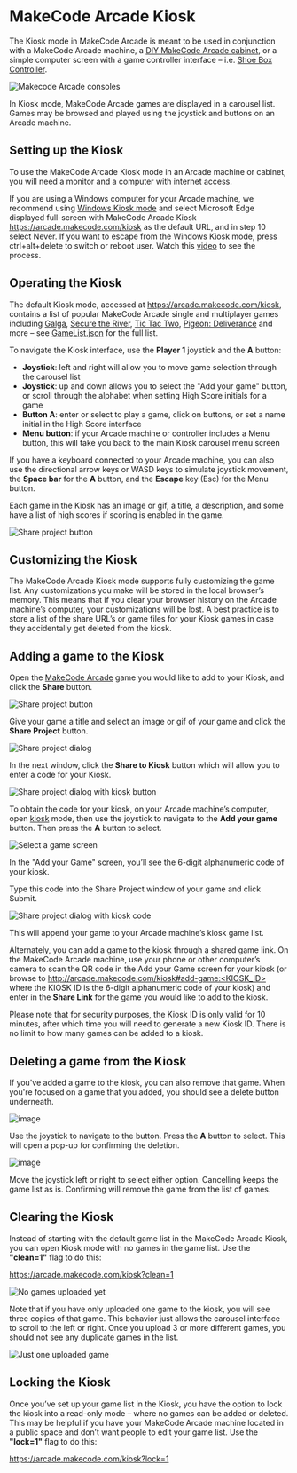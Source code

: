 # MakeCode Arcade Kiosk

The Kiosk mode in MakeCode Arcade is meant to be used in conjunction with a MakeCode Arcade machine, a [DIY MakeCode Arcade cabinet]( https://arcade.makecode.com/hardware/raspberry-pi/wooden-cabinet), or a simple computer screen with a game controller interface – i.e. [Shoe Box Controller](https://arcade.makecode.com/hardware/shoebox-controller).

![Makecode Arcade consoles](/static/hardware/kiosk/makecode-arcade-machines.jpg)

In Kiosk mode, MakeCode Arcade games are displayed in a carousel list. Games may be browsed and played using the joystick and buttons on an Arcade machine.

## Setting up the Kiosk

To use the MakeCode Arcade Kiosk mode in an Arcade machine or cabinet, you will need a monitor and a computer with internet access.

If you are using a Windows computer for your Arcade machine, we recommend using [Windows Kiosk mode](https://learn.microsoft.com/en-us/deployedge/microsoft-edge-configure-kiosk-mode#configure-using-windows-settings) and select Microsoft Edge displayed full-screen with MakeCode Arcade Kiosk https://arcade.makecode.com/kiosk as the default URL, and in step 10 select Never. If you want to escape from the Windows Kiosk mode, press ctrl+alt+delete to switch or reboot user. Watch this [video](https://youtu.be/Z8alME1nRmQ) to see the process.

## Operating the Kiosk

The default Kiosk mode, accessed at https://arcade.makecode.com/kiosk, contains a list of popular MakeCode Arcade single and multiplayer games including [Galga](https://arcade.makecode.com/_Y8VUmcHYsdsy), [Secure the River](https://arcade.makecode.com/32777-59846-95775-11055), [Tic Tac Two](https://arcade.makecode.com/13412-17300-80986-88577), [Pigeon: Deliverance](https://arcade.makecode.com/24832-19682-40817-54648) and more – see [GameList.json](https://github.com/microsoft/pxt-arcade/blob/master/kiosk/public/GameList.json) for the full list.

To navigate the Kiosk interface, use the **Player 1** joystick and the **A** button:

* **Joystick**: left and right will allow you to move game selection through the carousel list
* **Joystick**: up and down allows you to select the "Add your game" button, or scroll through the alphabet when setting High Score initials for a game
* **Button A**: enter or select to play a game, click on buttons, or set a name initial in the High Score interface
* **Menu button**: if your Arcade machine or controller includes a Menu button, this will take you back to the main Kiosk carousel menu screen

If you have a keyboard connected to your Arcade machine, you can also use the directional arrow keys or WASD keys to simulate joystick movement, 
the **Space bar** for the **A** button, and the **Escape** key (Esc) for the Menu button.

Each game in the Kiosk has an image or gif, a title, a description, and some have a list of high scores if scoring is enabled in the game.

![Share project button](/static/hardware/kiosk/hot-air-balloon.png)

## Customizing the Kiosk

The MakeCode Arcade Kiosk mode supports fully customizing the game list. Any customizations you make will be stored in the local browser’s memory. This means that if you clear your browser history on the Arcade machine’s computer, your customizations will be lost. A best practice is to store a list of the share URL’s or game files for your Kiosk games in case they accidentally get deleted from the kiosk.

## Adding a game to the Kiosk

Open the [MakeCode Arcade]( https://arcade.makecode.com) game you would like to add to your Kiosk, and click the **Share** button.

![Share project button](/static/hardware/kiosk/share-button.png)

Give your game a title and select an image or gif of your game and click the **Share Project** button.

![Share project dialog](/static/hardware/kiosk/share-project.png)

In the next window, click the **Share to Kiosk** button which will allow you to enter a code for your Kiosk.

![Share project dialog with kiosk button](/static/hardware/kiosk/share-kiosk-button.png)

To obtain the code for your kiosk, on your Arcade machine’s computer, open [kiosk](https://arcade.makecode.com/kiosk) mode, then use the joystick to navigate to the **Add your game** button. Then press the **A** button to select.

![Select a game screen](/static/hardware/kiosk/select-a-game.png)

In the "Add your Game" screen, you’ll see the 6-digit alphanumeric code of your kiosk.

Type this code into the Share Project window of your game and click Submit.

![Share project dialog with kiosk code](/static/hardware/kiosk/share-kiosk-code.png)

This will append your game to your Arcade machine’s kiosk game list.

Alternately, you can add a game to the kiosk through a shared game link. On the MakeCode Arcade machine, use your phone or other computer’s camera to scan the QR code in the Add your Game screen for your kiosk (or browse to http://arcade.makecode.com/kiosk#add-game:<KIOSK_ID> where the KIOSK ID is the 6-digit alphanumeric code of your kiosk) and enter in the **Share Link** for the game you would like to add to the kiosk.

Please note that for security purposes, the Kiosk ID is only valid for 10 minutes, after which time you will need to generate a new Kiosk ID. There is no limit to how many games can be added to a kiosk.

## Deleting a game from the Kiosk

If you've added a game to the kiosk, you can also remove that game. When you're focused on a game that you added, you should see a delete button underneath. 

![image](https://user-images.githubusercontent.com/49178322/220726573-14720e58-8ec7-4177-abbf-5817238069f7.png)

Use the joystick to navigate to the button. Press the **A** button to select. This will open a pop-up for confirming the deletion. 

![image](https://user-images.githubusercontent.com/49178322/220729219-fa7914c4-c0c0-4645-9133-dbd75c29ba98.png)


Move the joystick left or right to select either option. Cancelling keeps the game list as is. Confirming will remove the game from the list of games. 

## Clearing the Kiosk

Instead of starting with the default game list in the MakeCode Arcade Kiosk, you can open Kiosk mode with no games in the game list. Use the **"clean=1"** flag to do this:

https://arcade.makecode.com/kiosk?clean=1

![No games uploaded yet](/static/hardware/kiosk/no-uploaded-games.png)

Note that if you have only uploaded one game to the kiosk, you will see three copies of that game. This behavior just allows the carousel interface to scroll to the left or right. Once you upload 3 or more different games, you should not see any duplicate games in the list.

![Just one uploaded game](/static/hardware/kiosk/single-uploaded-game.png)

## Locking the Kiosk

Once you’ve set up your game list in the Kiosk, you have the option to lock the kiosk into a read-only mode – where no games can be added or deleted. This may be helpful if you have your MakeCode Arcade machine located in a public space and don’t want people to edit your game list. Use the **"lock=1"** flag to do this:

https://arcade.makecode.com/kiosk?lock=1

